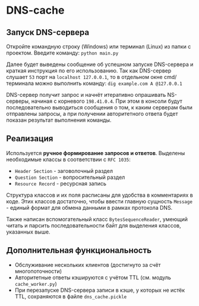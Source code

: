 # DNS-cache

Запуск DNS-сервера
-
Откройте командную строку (Windows) или терминал (Linux) из папки с проектом. Введите команду:
```python main.py```

Далее будет выведены сообщение об успешном запуске DNS-сервера и краткая инструкция по его использованию. Так как DNS-сервер слушает ```53``` порт на ```localhost 127.0.0.1```, то в отдельном окне cmd/терминала можно выполнить команду:
```dig example.com A @127.0.0.1```

DNS-сервер получит запрос и начнёт итеративно опрашивать NS-серверы, начиная с корневого ```198.41.0.4```. При этом в консоли будут последовательно выводиться сообщения о том, к каким серверам были отправлены запросы, а при получении авторитетного ответа будет показан результат выполнения команды.

Реализация
-
Используется **ручное формирование запросов и ответов**. Выделены необходимые классы в соответствии с ```RFC 1035```:
- ```Header Section``` - заговолочный раздел
- ```Question Section``` - вопросительный раздел
- ```Resource Record``` - ресурсная запись

Структура классов и их поля расписаны для удобства в комментариях в коде. Этих классов достаточно, чтобы ввести главную сущность ```Message``` - единый формат для обмена данными в рамках протокола DNS.

Также написан вспомогательный класс ```BytesSequenceReader```, умеющий читать и парсить последовательности байт для выделения классов, указанных выше.

Дополнительная функциональность
-
- Обслуживание нескольких клиентов (достигнуто за счёт многопоточности)
- Авторитетные ответы кэшируются с учётом TTL (см. модуль ```cache_worker.py```)
- При перезапуске DNS-сервера записи в кэше, у которых не истёк TTL, сохраняются в файле ```dns_cache.pickle```
